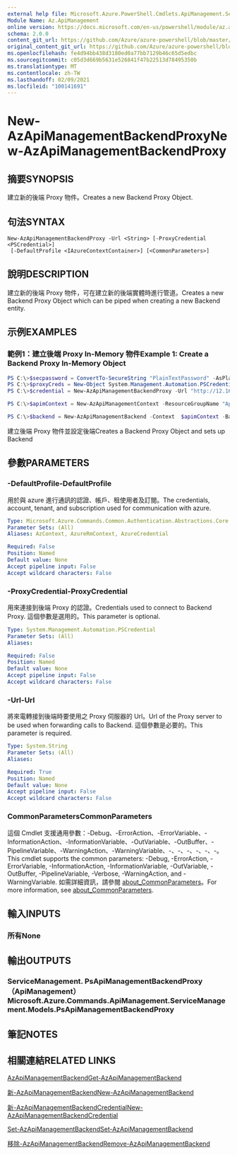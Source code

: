 ```yaml
---
external help file: Microsoft.Azure.PowerShell.Cmdlets.ApiManagement.ServiceManagement.dll-Help.xml
Module Name: Az.ApiManagement
online version: https://docs.microsoft.com/en-us/powershell/module/az.apimanagement/new-azapimanagementbackendproxy
schema: 2.0.0
content_git_url: https://github.com/Azure/azure-powershell/blob/master/src/ApiManagement/ApiManagement/help/New-AzApiManagementBackendProxy.md
original_content_git_url: https://github.com/Azure/azure-powershell/blob/master/src/ApiManagement/ApiManagement/help/New-AzApiManagementBackendProxy.md
ms.openlocfilehash: fe4d94bb438d3180ed0a77bb7129b46c65d5edbc
ms.sourcegitcommit: c05d3d669b5631e526841f47b22513d78495350b
ms.translationtype: MT
ms.contentlocale: zh-TW
ms.lasthandoff: 02/09/2021
ms.locfileid: "100141691"
---
```

# <span data-ttu-id="8cf26-101">New-AzApiManagementBackendProxy</span><span class="sxs-lookup"><span data-stu-id="8cf26-101">New-AzApiManagementBackendProxy</span></span>

## <span data-ttu-id="8cf26-102">摘要</span><span class="sxs-lookup"><span data-stu-id="8cf26-102">SYNOPSIS</span></span>
<span data-ttu-id="8cf26-103">建立新的後端 Proxy 物件。</span><span class="sxs-lookup"><span data-stu-id="8cf26-103">Creates a new Backend Proxy Object.</span></span>

## <span data-ttu-id="8cf26-104">句法</span><span class="sxs-lookup"><span data-stu-id="8cf26-104">SYNTAX</span></span>

```
New-AzApiManagementBackendProxy -Url <String> [-ProxyCredential <PSCredential>]
 [-DefaultProfile <IAzureContextContainer>] [<CommonParameters>]
```

## <span data-ttu-id="8cf26-105">說明</span><span class="sxs-lookup"><span data-stu-id="8cf26-105">DESCRIPTION</span></span>
<span data-ttu-id="8cf26-106">建立新的後端 Proxy 物件，可在建立新的後端實體時進行管道。</span><span class="sxs-lookup"><span data-stu-id="8cf26-106">Creates a new Backend Proxy Object which can be piped when creating a new Backend entity.</span></span>

## <span data-ttu-id="8cf26-107">示例</span><span class="sxs-lookup"><span data-stu-id="8cf26-107">EXAMPLES</span></span>

### <span data-ttu-id="8cf26-108">範例1：建立後端 Proxy In-Memory 物件</span><span class="sxs-lookup"><span data-stu-id="8cf26-108">Example 1: Create a Backend Proxy In-Memory Object</span></span>
```powershell
PS C:\>$secpassword = ConvertTo-SecureString "PlainTextPassword" -AsPlainText -Force
PS C:\>$proxyCreds = New-Object System.Management.Automation.PSCredential ("foo", $secpassword)
PS C:\>$credential = New-AzApiManagementBackendProxy -Url "http://12.168.1.1:8080" -ProxyCredential $proxyCreds

PS C:\>$apimContext = New-AzApiManagementContext -ResourceGroupName "Api-Default-WestUS" -ServiceName "contoso"

PS C:\>$backend = New-AzApiManagementBackend -Context  $apimContext -BackendId 123 -Url 'https://contoso.com/awesomeapi' -Protocol http -Title "first backend" -SkipCertificateChainValidation $true -Proxy $credential -Description "backend with proxy server"
```

<span data-ttu-id="8cf26-109">建立後端 Proxy 物件並設定後端</span><span class="sxs-lookup"><span data-stu-id="8cf26-109">Creates a Backend Proxy Object and sets up Backend</span></span>

## <span data-ttu-id="8cf26-110">參數</span><span class="sxs-lookup"><span data-stu-id="8cf26-110">PARAMETERS</span></span>

### <span data-ttu-id="8cf26-111">-DefaultProfile</span><span class="sxs-lookup"><span data-stu-id="8cf26-111">-DefaultProfile</span></span>
<span data-ttu-id="8cf26-112">用於與 azure 進行通訊的認證、帳戶、租使用者及訂閱。</span><span class="sxs-lookup"><span data-stu-id="8cf26-112">The credentials, account, tenant, and subscription used for communication with azure.</span></span>

```yaml
Type: Microsoft.Azure.Commands.Common.Authentication.Abstractions.Core.IAzureContextContainer
Parameter Sets: (All)
Aliases: AzContext, AzureRmContext, AzureCredential

Required: False
Position: Named
Default value: None
Accept pipeline input: False
Accept wildcard characters: False
```

### <span data-ttu-id="8cf26-113">-ProxyCredential</span><span class="sxs-lookup"><span data-stu-id="8cf26-113">-ProxyCredential</span></span>
<span data-ttu-id="8cf26-114">用來連接到後端 Proxy 的認證。</span><span class="sxs-lookup"><span data-stu-id="8cf26-114">Credentials used to connect to Backend Proxy.</span></span> <span data-ttu-id="8cf26-115">這個參數是選用的。</span><span class="sxs-lookup"><span data-stu-id="8cf26-115">This parameter is optional.</span></span>

```yaml
Type: System.Management.Automation.PSCredential
Parameter Sets: (All)
Aliases:

Required: False
Position: Named
Default value: None
Accept pipeline input: False
Accept wildcard characters: False
```

### <span data-ttu-id="8cf26-116">-Url</span><span class="sxs-lookup"><span data-stu-id="8cf26-116">-Url</span></span>
<span data-ttu-id="8cf26-117">將來電轉接到後端時要使用之 Proxy 伺服器的 Url。</span><span class="sxs-lookup"><span data-stu-id="8cf26-117">Url of the Proxy server to be used when forwarding calls to Backend.</span></span>
<span data-ttu-id="8cf26-118">這個參數是必要的。</span><span class="sxs-lookup"><span data-stu-id="8cf26-118">This parameter is required.</span></span>

```yaml
Type: System.String
Parameter Sets: (All)
Aliases:

Required: True
Position: Named
Default value: None
Accept pipeline input: False
Accept wildcard characters: False
```

### <span data-ttu-id="8cf26-119">CommonParameters</span><span class="sxs-lookup"><span data-stu-id="8cf26-119">CommonParameters</span></span>
<span data-ttu-id="8cf26-120">這個 Cmdlet 支援通用參數：-Debug、-ErrorAction、-ErrorVariable、-InformationAction、-InformationVariable、-OutVariable、-OutBuffer、-PipelineVariable、-WarningAction、-WarningVariable、-、-、-、-、-、-。</span><span class="sxs-lookup"><span data-stu-id="8cf26-120">This cmdlet supports the common parameters: -Debug, -ErrorAction, -ErrorVariable, -InformationAction, -InformationVariable, -OutVariable, -OutBuffer, -PipelineVariable, -Verbose, -WarningAction, and -WarningVariable.</span></span> <span data-ttu-id="8cf26-121">如需詳細資訊，請參閱 [about_CommonParameters](http://go.microsoft.com/fwlink/?LinkID=113216)。</span><span class="sxs-lookup"><span data-stu-id="8cf26-121">For more information, see [about_CommonParameters](http://go.microsoft.com/fwlink/?LinkID=113216).</span></span>

## <span data-ttu-id="8cf26-122">輸入</span><span class="sxs-lookup"><span data-stu-id="8cf26-122">INPUTS</span></span>

### <span data-ttu-id="8cf26-123">所有</span><span class="sxs-lookup"><span data-stu-id="8cf26-123">None</span></span>

## <span data-ttu-id="8cf26-124">輸出</span><span class="sxs-lookup"><span data-stu-id="8cf26-124">OUTPUTS</span></span>

### <span data-ttu-id="8cf26-125">ServiceManagement. PsApiManagementBackendProxy （ApiManagement）</span><span class="sxs-lookup"><span data-stu-id="8cf26-125">Microsoft.Azure.Commands.ApiManagement.ServiceManagement.Models.PsApiManagementBackendProxy</span></span>

## <span data-ttu-id="8cf26-126">筆記</span><span class="sxs-lookup"><span data-stu-id="8cf26-126">NOTES</span></span>

## <span data-ttu-id="8cf26-127">相關連結</span><span class="sxs-lookup"><span data-stu-id="8cf26-127">RELATED LINKS</span></span>

[<span data-ttu-id="8cf26-128">AzApiManagementBackend</span><span class="sxs-lookup"><span data-stu-id="8cf26-128">Get-AzApiManagementBackend</span></span>](./Get-AzApiManagementBackend.md)

[<span data-ttu-id="8cf26-129">新-AzApiManagementBackend</span><span class="sxs-lookup"><span data-stu-id="8cf26-129">New-AzApiManagementBackend</span></span>](./New-AzApiManagementBackend.md)

[<span data-ttu-id="8cf26-130">新-AzApiManagementBackendCredential</span><span class="sxs-lookup"><span data-stu-id="8cf26-130">New-AzApiManagementBackendCredential</span></span>](./New-AzApiManagementBackendCredential.md)

[<span data-ttu-id="8cf26-131">Set-AzApiManagementBackend</span><span class="sxs-lookup"><span data-stu-id="8cf26-131">Set-AzApiManagementBackend</span></span>](./Set-AzApiManagementBackend.md)

[<span data-ttu-id="8cf26-132">移除-AzApiManagementBackend</span><span class="sxs-lookup"><span data-stu-id="8cf26-132">Remove-AzApiManagementBackend</span></span>](./Remove-AzApiManagementBackend.md)
